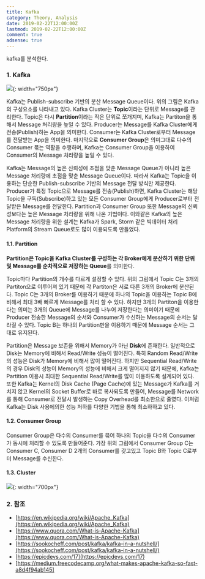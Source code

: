 ```yaml
---
title: Kafka
category: Theory, Analysis
date: 2019-02-22T12:00:00Z
lastmod: 2019-02-22T12:00:00Z
comment: true
adsense: true
---
```


kafka를 분석한다.

### 1. Kafka

![]({{site.baseurl}}/images/theory_analysis/Kafka/Kafka_Partition_Consumer_Group.PNG){: width="750px"}

Kafka는 Publish-subscribe 기반의 분산 Message Queue이다. 위의 그림은 Kafka의 구성요소를 나타내고 있다. Kafka Cluster는 **Topic**이라는 단위로 Message를 관리한다. Topic은 다시 **Partition**이라는 작은 단위로 쪼개지며, Kafka는 Partiton을 통해서 Message 처리량을 높일 수 있다. Producer는 Message를 Kafka Cluster에게 전송(Publish)하는 App을 의미한다. Consumer는 Kafka Cluster로부터 Message를 전달받는 App을 의미한다. 마지막으로 **Consumer Group**은 의미그대로 다수의 Consumer 묶는 역활을 수행하며, Kafka는 Consumer Group을 이용하여 Consumer의 Message 처리량을 높일 수 있다.

Kafka는 Message의 높은 신뢰성에 초점을 맞춘 Message Queue가 아니라 높은 Message 처리량에 초점을 맞춘 Message Queue이다. 따라서 Kafka는 Topic을 이용하는 단순한 Publish-subscribe 기반의 Message 전달 방식만 제공한다. Producer가 특정 Topic으로 Message를 전송(Publish)하면, Kafka Cluster는 해당 Topic을 구독(Subscribe)하고 있는 모든 Consumer Group에게 Producer로부터 전달받은 Message를 전달한다. Partition과 Consumer Group 또한 Message의 신뢰성보다는 높은 Message 처리량을 위해 나온 기법이다. 이와같은 Kafka의 높은 Message 처리량을 위한 설계는 Kafka가 Spark, Storm 같은 빅데이터 처리 Platform의 Stream Queue로도 많이 이용되도록 만들었다.

#### 1.1. Partition

**Partition은 Topic을 Kafka Cluster를 구성하는 각 Broker에게 분산하기 위한 단위 및 Message를 순차적으로 저장하는 Queue**를 의미한다.

Topic마다 Partition의 개수를 다르게 설정할 수 있다. 위의 그림에서 Topic C는 3개의 Partiton으로 이루어져 있기 때문에 각 Partiton은 서로 다른 3개의 Broker에 분산된다. Topic C는 3개의 Broker를 이용하기 때문에 하나의 Topic을 이용하는 Topic B에 비해서 최대 3배 빠르게 Message를 처리 할 수 있다. 하지만 3개의 Partiton을 이용한다는 의미는 3개의 Queue에 Message를 나누어 저장한다는 의미이기 때문에 Producer 전송한 Message의 순서와 Consumer가 수신하는 Message의 순서는 달라질 수 있다. Topic B는 하나의 Partition만을 이용하기 때문에 Message 순서는 그대로 유지된다.

Partition은 Message 보존을 위해서 Memory가 아닌 **Disk**에 존재한다. 일반적으로 Disk는 Memory에 비해서 Read/Write 성능이 떨어진다. 특히 Random Read/Write의 성능은 Disk가 Memory에 비해서 많이 떨어진다. 하지만 Sequential Read/Write의 경우 Disk의 성능이 Memory의 성능에 비해서 크게 떨어지지 않기 때문에, Kafka는 Partition 이용시 최대한 Sequential Read/Write를 많이 이용하도록 설계되어 있다. 또한 Kafka는 Kernel의 Disk Cache (Page Cache)에 있는 Message가 Kafka를 거치지 않고 Kernel의 Socket Buffer로 바로 복사되도록 만들어, Message를 Network를 통해 Consumer로 전달시 발생하는 Copy Overhead를 최소한으로 줄였다. 이처럼 Kafka는 Disk 사용에의한 성능 저하를 다양한 기법을 통해 최소하하고 있다.

#### 1.2. Consumer Group

Consumer Group은 다수의 Consumer를 묶어 하나의 Topic을 다수의 Consumer가 동시에 처리할 수 있도록 만들어준다. 가장 위의 그림에서 Consumer Group C는 Consumer C, Consumer D 2개의 Consumer를 갖고있고 Topic B와 Topic C로부터 Message를 수신한다.

#### 1.3. Cluster

![]({{site.baseurl}}/images/theory_analysis/Kafka/Kafka_Cluster.PNG){: width="700px"}

### 2. 참조

* [https://en.wikipedia.org/wiki/Apache_Kafka](https://en.wikipedia.org/wiki/Apache_Kafka)
* [https://www.quora.com/What-is-Apache-Kafka](https://www.quora.com/What-is-Apache-Kafka)
* [https://sookocheff.com/post/kafka/kafka-in-a-nutshell/](https://sookocheff.com/post/kafka/kafka-in-a-nutshell/)
* [https://epicdevs.com/17](https://epicdevs.com/17)
* [https://medium.freecodecamp.org/what-makes-apache-kafka-so-fast-a8d4f94ab145]

